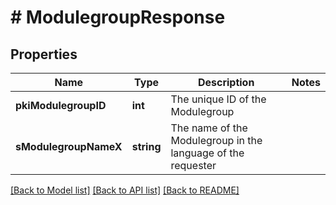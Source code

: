 # # ModulegroupResponse

## Properties

Name | Type | Description | Notes
------------ | ------------- | ------------- | -------------
**pkiModulegroupID** | **int** | The unique ID of the Modulegroup |
**sModulegroupNameX** | **string** | The name of the Modulegroup in the language of the requester |

[[Back to Model list]](../../README.md#models) [[Back to API list]](../../README.md#endpoints) [[Back to README]](../../README.md)
